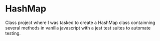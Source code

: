 # HashMap
Class project where I was tasked to create a HashMap class containning several methods in vanilla javascript with a jest test suites to automate testing.
